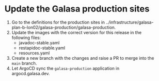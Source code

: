 # Update the Galasa production sites

1. Go to the definitions for the production sites in ../infrastructure/galasa-plan-b-lon02/galasa-production/galasa-production.
2. Update the images with the correct version for this release in the following files:
   - javadoc-stable.yaml
   - restapidoc-stable.yaml
   - resources.yaml
3. Create a new branch with the changes and raise a PR to merge into the `main` branch.
4. Let ArgoCD sync the `galasa-production` application in argocd.galasa.dev.
